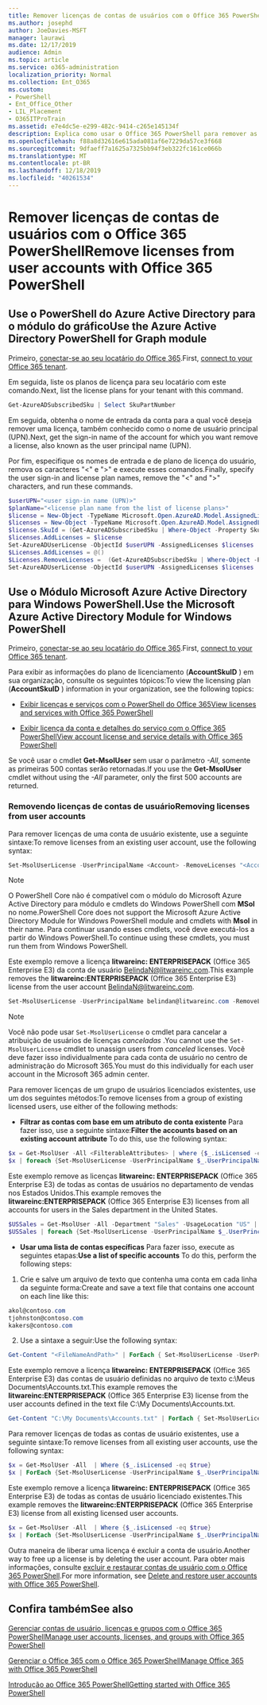```yaml
---
title: Remover licenças de contas de usuários com o Office 365 PowerShell
ms.author: josephd
author: JoeDavies-MSFT
manager: laurawi
ms.date: 12/17/2019
audience: Admin
ms.topic: article
ms.service: o365-administration
localization_priority: Normal
ms.collection: Ent_O365
ms.custom:
- PowerShell
- Ent_Office_Other
- LIL_Placement
- O365ITProTrain
ms.assetid: e7e4dc5e-e299-482c-9414-c265e145134f
description: Explica como usar o Office 365 PowerShell para remover as licenças do Office 365 que foram previamente atribuídas aos usuários.
ms.openlocfilehash: f88a8d32616e615ada081af6e7229da57ce3f668
ms.sourcegitcommit: 9dfaeff7a1625a7325bb94f3eb322fc161ce066b
ms.translationtype: MT
ms.contentlocale: pt-BR
ms.lasthandoff: 12/18/2019
ms.locfileid: "40261534"
---
```

# <a name="remove-licenses-from-user-accounts-with-office-365-powershell"></a><span data-ttu-id="bd278-103">Remover licenças de contas de usuários com o Office 365 PowerShell</span><span class="sxs-lookup"><span data-stu-id="bd278-103">Remove licenses from user accounts with Office 365 PowerShell</span></span>

## <a name="use-the-azure-active-directory-powershell-for-graph-module"></a><span data-ttu-id="bd278-104">Use o PowerShell do Azure Active Directory para o módulo do gráfico</span><span class="sxs-lookup"><span data-stu-id="bd278-104">Use the Azure Active Directory PowerShell for Graph module</span></span>

<span data-ttu-id="bd278-105">Primeiro, [conectar-se ao seu locatário do Office 365](connect-to-office-365-powershell.md#connect-with-the-azure-active-directory-powershell-for-graph-module).</span><span class="sxs-lookup"><span data-stu-id="bd278-105">First, [connect to your Office 365 tenant](connect-to-office-365-powershell.md#connect-with-the-azure-active-directory-powershell-for-graph-module).</span></span>

<span data-ttu-id="bd278-106">Em seguida, liste os planos de licença para seu locatário com este comando.</span><span class="sxs-lookup"><span data-stu-id="bd278-106">Next, list the license plans for your tenant with this command.</span></span>

```powershell
Get-AzureADSubscribedSku | Select SkuPartNumber
```

<span data-ttu-id="bd278-107">Em seguida, obtenha o nome de entrada da conta para a qual você deseja remover uma licença, também conhecido como o nome de usuário principal (UPN).</span><span class="sxs-lookup"><span data-stu-id="bd278-107">Next, get the sign-in name of the account for which you want remove a license, also known as the user principal name (UPN).</span></span>

<span data-ttu-id="bd278-108">Por fim, especifique os nomes de entrada e de plano de licença do usuário, remova os caracteres "<" e ">" e execute esses comandos.</span><span class="sxs-lookup"><span data-stu-id="bd278-108">Finally, specify the user sign-in and license plan names, remove the "<" and ">" characters, and run these commands.</span></span>

```powershell
$userUPN="<user sign-in name (UPN)>"
$planName="<license plan name from the list of license plans>"
$license = New-Object -TypeName Microsoft.Open.AzureAD.Model.AssignedLicense
$licenses = New-Object -TypeName Microsoft.Open.AzureAD.Model.AssignedLicenses
$license.SkuId = (Get-AzureADSubscribedSku | Where-Object -Property SkuPartNumber -Value $planName -EQ).SkuID
$licenses.AddLicenses = $license
Set-AzureADUserLicense -ObjectId $userUPN -AssignedLicenses $licenses
$Licenses.AddLicenses = @()
$Licenses.RemoveLicenses =  (Get-AzureADSubscribedSku | Where-Object -Property SkuPartNumber -Value $planName -EQ).SkuID
Set-AzureADUserLicense -ObjectId $userUPN -AssignedLicenses $licenses
```

## <a name="use-the-microsoft-azure-active-directory-module-for-windows-powershell"></a><span data-ttu-id="bd278-109">Use o Módulo Microsoft Azure Active Directory para Windows PowerShell.</span><span class="sxs-lookup"><span data-stu-id="bd278-109">Use the Microsoft Azure Active Directory Module for Windows PowerShell</span></span>

<span data-ttu-id="bd278-110">Primeiro, [conectar-se ao seu locatário do Office 365](connect-to-office-365-powershell.md#connect-with-the-microsoft-azure-active-directory-module-for-windows-powershell).</span><span class="sxs-lookup"><span data-stu-id="bd278-110">First, [connect to your Office 365 tenant](connect-to-office-365-powershell.md#connect-with-the-microsoft-azure-active-directory-module-for-windows-powershell).</span></span>
   
<span data-ttu-id="bd278-111">Para exibir as informações do plano de licenciamento (**AccountSkuID** ) em sua organização, consulte os seguintes tópicos:</span><span class="sxs-lookup"><span data-stu-id="bd278-111">To view the licensing plan (**AccountSkuID** ) information in your organization, see the following topics:</span></span>
    
  - [<span data-ttu-id="bd278-112">Exibir licenças e serviços com o PowerShell do Office 365</span><span class="sxs-lookup"><span data-stu-id="bd278-112">View licenses and services with Office 365 PowerShell</span></span>](view-licenses-and-services-with-office-365-powershell.md)
    
  - [<span data-ttu-id="bd278-113">Exibir licença da conta e detalhes do serviço com o Office 365 PowerShell</span><span class="sxs-lookup"><span data-stu-id="bd278-113">View account license and service details with Office 365 PowerShell</span></span>](view-account-license-and-service-details-with-office-365-powershell.md)
    
<span data-ttu-id="bd278-114">Se você usar o cmdlet **Get-MsolUser** sem usar o parâmetro _-All_, somente as primeiras 500 contas serão retornadas.</span><span class="sxs-lookup"><span data-stu-id="bd278-114">If you use the **Get-MsolUser** cmdlet without using the _-All_ parameter, only the first 500 accounts are returned.</span></span>
    
### <a name="removing-licenses-from-user-accounts"></a><span data-ttu-id="bd278-115">Removendo licenças de contas de usuário</span><span class="sxs-lookup"><span data-stu-id="bd278-115">Removing licenses from user accounts</span></span>

<span data-ttu-id="bd278-116">Para remover licenças de uma conta de usuário existente, use a seguinte sintaxe:</span><span class="sxs-lookup"><span data-stu-id="bd278-116">To remove licenses from an existing user account, use the following syntax:</span></span>
  
```powershell
Set-MsolUserLicense -UserPrincipalName <Account> -RemoveLicenses "<AccountSkuId1>", "<AccountSkuId2>"...
```

>[!Note]
><span data-ttu-id="bd278-117">O PowerShell Core não é compatível com o módulo do Microsoft Azure Active Directory para módulo e cmdlets do Windows PowerShell com **MSol** no nome.</span><span class="sxs-lookup"><span data-stu-id="bd278-117">PowerShell Core does not support the Microsoft Azure Active Directory Module for Windows PowerShell module and cmdlets with **Msol** in their name.</span></span> <span data-ttu-id="bd278-118">Para continuar usando esses cmdlets, você deve executá-los a partir do Windows PowerShell.</span><span class="sxs-lookup"><span data-stu-id="bd278-118">To continue using these cmdlets, you must run them from Windows PowerShell.</span></span>
>

<span data-ttu-id="bd278-119">Este exemplo remove a licença **litwareinc: ENTERPRISEPACK** (Office 365 Enterprise E3) da conta de usuário BelindaN@litwareinc.com.</span><span class="sxs-lookup"><span data-stu-id="bd278-119">This example removes the **litwareinc:ENTERPRISEPACK** (Office 365 Enterprise E3) license from the user account BelindaN@litwareinc.com.</span></span>
  
```powershell
Set-MsolUserLicense -UserPrincipalName belindan@litwareinc.com -RemoveLicenses "litwareinc:ENTERPRISEPACK"
```

>[!Note]
><span data-ttu-id="bd278-120">Você não pode usar `Set-MsolUserLicense` o cmdlet para cancelar a atribuição de usuários de licenças *canceladas* .</span><span class="sxs-lookup"><span data-stu-id="bd278-120">You cannot use the `Set-MsolUserLicense` cmdlet to unassign users from *canceled* licenses.</span></span> <span data-ttu-id="bd278-121">Você deve fazer isso individualmente para cada conta de usuário no centro de administração do Microsoft 365.</span><span class="sxs-lookup"><span data-stu-id="bd278-121">You must do this individually for each user account in the Microsoft 365 admin center.</span></span>
>

<span data-ttu-id="bd278-122">Para remover licenças de um grupo de usuários licenciados existentes, use um dos seguintes métodos:</span><span class="sxs-lookup"><span data-stu-id="bd278-122">To remove licenses from a group of existing licensed users, use either of the following methods:</span></span>
  
- <span data-ttu-id="bd278-123">**Filtrar as contas com base em um atributo de conta existente** Para fazer isso, use a seguinte sintaxe:</span><span class="sxs-lookup"><span data-stu-id="bd278-123">**Filter the accounts based on an existing account attribute** To do this, use the following syntax:</span></span>
    
```powershell
$x = Get-MsolUser -All <FilterableAttributes> | where {$_.isLicensed -eq $true}
$x | foreach {Set-MsolUserLicense -UserPrincipalName $_.UserPrincipalName -RemoveLicenses "<AccountSkuId1>", "<AccountSkuId2>"...}
```

<span data-ttu-id="bd278-124">Este exemplo remove as licenças **litwareinc: ENTERPRISEPACK** (Office 365 Enterprise E3) de todas as contas de usuários no departamento de vendas nos Estados Unidos.</span><span class="sxs-lookup"><span data-stu-id="bd278-124">This example removes the  **litwareinc:ENTERPRISEPACK** (Office 365 Enterprise E3) licenses from all accounts for users in the Sales department in the United States.</span></span>
    
```powershell
$USSales = Get-MsolUser -All -Department "Sales" -UsageLocation "US" | where {$_.isLicensed -eq $true}
$USSales | foreach {Set-MsolUserLicense -UserPrincipalName $_.UserPrincipalName -RemoveLicenses "litwareinc:ENTERPRISEPACK"}
```

- <span data-ttu-id="bd278-125">**Usar uma lista de contas específicas** Para fazer isso, execute as seguintes etapas:</span><span class="sxs-lookup"><span data-stu-id="bd278-125">**Use a list of specific accounts** To do this, perform the following steps:</span></span>
    
1. <span data-ttu-id="bd278-126">Crie e salve um arquivo de texto que contenha uma conta em cada linha da seguinte forma:</span><span class="sxs-lookup"><span data-stu-id="bd278-126">Create and save a text file that contains one account on each line like this:</span></span>
    
  ```powershell
akol@contoso.com
tjohnston@contoso.com
kakers@contoso.com
  ```

2. <span data-ttu-id="bd278-127">Use a sintaxe a seguir:</span><span class="sxs-lookup"><span data-stu-id="bd278-127">Use the following syntax:</span></span>
    
  ```powershell
  Get-Content "<FileNameAndPath>" | ForEach { Set-MsolUserLicense -UserPrincipalName $_ -RemoveLicenses "<AccountSkuId1>", "<AccountSkuId2>"... }
  ```

<span data-ttu-id="bd278-128">Este exemplo remove a licença **litwareinc: ENTERPRISEPACK** (Office 365 Enterprise E3) das contas de usuário definidas no arquivo de texto c:\Meus Documents\Accounts.txt.</span><span class="sxs-lookup"><span data-stu-id="bd278-128">This example removes the **litwareinc:ENTERPRISEPACK** (Office 365 Enterprise E3) license from the user accounts defined in the text file C:\My Documents\Accounts.txt.</span></span>
    
  ```powershell
  Get-Content "C:\My Documents\Accounts.txt" | ForEach { Set-MsolUserLicense -UserPrincipalName $_ -RemoveLicenses "litwareinc:ENTERPRISEPACK" }
  ```

<span data-ttu-id="bd278-129">Para remover licenças de todas as contas de usuário existentes, use a seguinte sintaxe:</span><span class="sxs-lookup"><span data-stu-id="bd278-129">To remove licenses from all existing user accounts, use the following syntax:</span></span>
  
```powershell
$x = Get-MsolUser -All  | Where {$_.isLicensed -eq $true}
$x | ForEach {Set-MsolUserLicense -UserPrincipalName $_.UserPrincipalName -RemoveLicenses "<AccountSkuId1>", "<AccountSkuId2>"...}
```

<span data-ttu-id="bd278-130">Este exemplo remove a licença **litwareinc: ENTERPRISEPACK** (Office 365 Enterprise E3) de todas as contas de usuário licenciado existentes.</span><span class="sxs-lookup"><span data-stu-id="bd278-130">This example removes the **litwareinc:ENTERPRISEPACK** (Office 365 Enterprise E3) license from all existing licensed user accounts.</span></span>
  
```powershell
$x = Get-MsolUser -All  | Where {$_.isLicensed -eq $true}
$x | ForEach {Set-MsolUserLicense -UserPrincipalName $_.UserPrincipalName -RemoveLicenses "litwareinc:ENTERPRISEPACK"}
```

<span data-ttu-id="bd278-131">Outra maneira de liberar uma licença é excluir a conta de usuário.</span><span class="sxs-lookup"><span data-stu-id="bd278-131">Another way to free up a license is by deleting the user account.</span></span> <span data-ttu-id="bd278-132">Para obter mais informações, consulte [excluir e restaurar contas de usuário com o Office 365 PowerShell](delete-and-restore-user-accounts-with-office-365-powershell.md).</span><span class="sxs-lookup"><span data-stu-id="bd278-132">For more information, see [Delete and restore user accounts with Office 365 PowerShell](delete-and-restore-user-accounts-with-office-365-powershell.md).</span></span>
  
## <a name="see-also"></a><span data-ttu-id="bd278-133">Confira também</span><span class="sxs-lookup"><span data-stu-id="bd278-133">See also</span></span>

[<span data-ttu-id="bd278-134">Gerenciar contas de usuário, licenças e grupos com o Office 365 PowerShell</span><span class="sxs-lookup"><span data-stu-id="bd278-134">Manage user accounts, licenses, and groups with Office 365 PowerShell</span></span>](manage-user-accounts-and-licenses-with-office-365-powershell.md)
  
[<span data-ttu-id="bd278-135">Gerenciar o Office 365 com o Office 365 PowerShell</span><span class="sxs-lookup"><span data-stu-id="bd278-135">Manage Office 365 with Office 365 PowerShell</span></span>](manage-office-365-with-office-365-powershell.md)
  
[<span data-ttu-id="bd278-136">Introdução ao Office 365 PowerShell</span><span class="sxs-lookup"><span data-stu-id="bd278-136">Getting started with Office 365 PowerShell</span></span>](getting-started-with-office-365-powershell.md)

